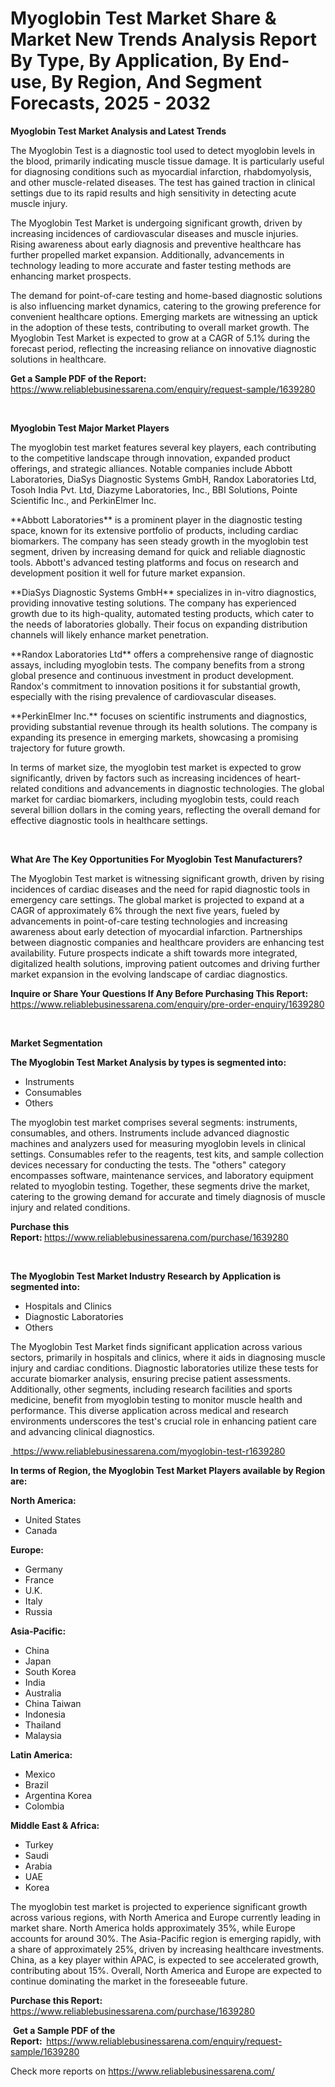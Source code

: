 <p><h1>Myoglobin Test Market Share & Market New Trends Analysis Report By Type, By Application, By End-use, By Region, And Segment Forecasts, 2025 - 2032</h1></p><p><strong>Myoglobin Test Market Analysis and Latest Trends</strong></p>
<p><p>The Myoglobin Test is a diagnostic tool used to detect myoglobin levels in the blood, primarily indicating muscle tissue damage. It is particularly useful for diagnosing conditions such as myocardial infarction, rhabdomyolysis, and other muscle-related diseases. The test has gained traction in clinical settings due to its rapid results and high sensitivity in detecting acute muscle injury.</p><p>The Myoglobin Test Market is undergoing significant growth, driven by increasing incidences of cardiovascular diseases and muscle injuries. Rising awareness about early diagnosis and preventive healthcare has further propelled market expansion. Additionally, advancements in technology leading to more accurate and faster testing methods are enhancing market prospects. </p><p>The demand for point-of-care testing and home-based diagnostic solutions is also influencing market dynamics, catering to the growing preference for convenient healthcare options. Emerging markets are witnessing an uptick in the adoption of these tests, contributing to overall market growth. The Myoglobin Test Market is expected to grow at a CAGR of 5.1% during the forecast period, reflecting the increasing reliance on innovative diagnostic solutions in healthcare.</p></p>
<p><strong>Get a Sample PDF of the Report:&nbsp;</strong> <a href="https://www.reliablebusinessarena.com/enquiry/request-sample/1639280?utm_campaign=2137&utm_medium=2&utm_source=Github&utm_content=ia&utm_term=03032025&utm_id=myoglobin-test">https://www.reliablebusinessarena.com/enquiry/request-sample/1639280</a></p>
<p>&nbsp;</p>
<p><strong>Myoglobin Test Major Market Players</strong></p>
<p><p>The myoglobin test market features several key players, each contributing to the competitive landscape through innovation, expanded product offerings, and strategic alliances. Notable companies include Abbott Laboratories, DiaSys Diagnostic Systems GmbH, Randox Laboratories Ltd, Tosoh India Pvt. Ltd, Diazyme Laboratories, Inc., BBI Solutions, Pointe Scientific Inc., and PerkinElmer Inc.</p><p>**Abbott Laboratories** is a prominent player in the diagnostic testing space, known for its extensive portfolio of products, including cardiac biomarkers. The company has seen steady growth in the myoglobin test segment, driven by increasing demand for quick and reliable diagnostic tools. Abbott's advanced testing platforms and focus on research and development position it well for future market expansion.</p><p>**DiaSys Diagnostic Systems GmbH** specializes in in-vitro diagnostics, providing innovative testing solutions. The company has experienced growth due to its high-quality, automated testing products, which cater to the needs of laboratories globally. Their focus on expanding distribution channels will likely enhance market penetration.</p><p>**Randox Laboratories Ltd** offers a comprehensive range of diagnostic assays, including myoglobin tests. The company benefits from a strong global presence and continuous investment in product development. Randox's commitment to innovation positions it for substantial growth, especially with the rising prevalence of cardiovascular diseases.</p><p>**PerkinElmer Inc.** focuses on scientific instruments and diagnostics, providing substantial revenue through its health solutions. The company is expanding its presence in emerging markets, showcasing a promising trajectory for future growth.</p><p>In terms of market size, the myoglobin test market is expected to grow significantly, driven by factors such as increasing incidences of heart-related conditions and advancements in diagnostic technologies. The global market for cardiac biomarkers, including myoglobin tests, could reach several billion dollars in the coming years, reflecting the overall demand for effective diagnostic tools in healthcare settings.</p></p>
<p>&nbsp;</p>
<p><strong>What Are The Key Opportunities For Myoglobin Test Manufacturers?</strong></p>
<p><p>The Myoglobin Test market is witnessing significant growth, driven by rising incidences of cardiac diseases and the need for rapid diagnostic tools in emergency care settings. The global market is projected to expand at a CAGR of approximately 6% through the next five years, fueled by advancements in point-of-care testing technologies and increasing awareness about early detection of myocardial infarction. Partnerships between diagnostic companies and healthcare providers are enhancing test availability. Future prospects indicate a shift towards more integrated, digitalized health solutions, improving patient outcomes and driving further market expansion in the evolving landscape of cardiac diagnostics.</p></p>
<p><strong>Inquire or Share Your Questions If Any Before Purchasing This Report:</strong> <a href="https://www.reliablebusinessarena.com/enquiry/pre-order-enquiry/1639280?utm_campaign=2137&utm_medium=2&utm_source=Github&utm_content=ia&utm_term=03032025&utm_id=myoglobin-test">https://www.reliablebusinessarena.com/enquiry/pre-order-enquiry/1639280</a></p>
<p>&nbsp;</p>
<p><strong>Market Segmentation</strong></p>
<p><strong>The Myoglobin Test Market Analysis by types is segmented into:</strong></p>
<p><ul><li>Instruments</li><li>Consumables</li><li>Others</li></ul></p>
<p><p>The myoglobin test market comprises several segments: instruments, consumables, and others. Instruments include advanced diagnostic machines and analyzers used for measuring myoglobin levels in clinical settings. Consumables refer to the reagents, test kits, and sample collection devices necessary for conducting the tests. The "others" category encompasses software, maintenance services, and laboratory equipment related to myoglobin testing. Together, these segments drive the market, catering to the growing demand for accurate and timely diagnosis of muscle injury and related conditions.</p></p>
<p><strong>Purchase this Report:&nbsp;</strong><a href="https://www.reliablebusinessarena.com/purchase/1639280?utm_campaign=2137&utm_medium=2&utm_source=Github&utm_content=ia&utm_term=03032025&utm_id=myoglobin-test">https://www.reliablebusinessarena.com/purchase/1639280</a></p>
<p>&nbsp;</p>
<p><strong>The Myoglobin Test Market Industry Research by Application is segmented into:</strong></p>
<p><ul><li>Hospitals and Clinics</li><li>Diagnostic Laboratories</li><li>Others</li></ul></p>
<p><p>The Myoglobin Test Market finds significant application across various sectors, primarily in hospitals and clinics, where it aids in diagnosing muscle injury and cardiac conditions. Diagnostic laboratories utilize these tests for accurate biomarker analysis, ensuring precise patient assessments. Additionally, other segments, including research facilities and sports medicine, benefit from myoglobin testing to monitor muscle health and performance. This diverse application across medical and research environments underscores the test's crucial role in enhancing patient care and advancing clinical diagnostics.</p></p>
<p><a href="https://www.reliablebusinessarena.com/myoglobin-test-r1639280?utm_campaign=2137&utm_medium=2&utm_source=Github&utm_content=ia&utm_term=03032025&utm_id=myoglobin-test">&nbsp;https://www.reliablebusinessarena.com/myoglobin-test-r1639280</a></p>
<p><strong>In terms of Region, the Myoglobin Test Market Players available by Region are:</strong></p>
<p>
    <p> <strong> North America: </strong>
        <ul>
            <li>United States</li>
            <li>Canada</li>
        </ul>
        </p> 
    <p> <strong> Europe: </strong>
        <ul>
            <li>Germany</li>
            <li>France</li>
            <li>U.K.</li>
            <li>Italy</li>
            <li>Russia</li>
        </ul>
        </p> 
    <p> <strong> Asia-Pacific: </strong>
        <ul>
            <li>China</li>
            <li>Japan</li>
            <li>South Korea</li>
            <li>India</li>
            <li>Australia</li>
            <li>China Taiwan</li>
            <li>Indonesia</li>
            <li>Thailand</li>
            <li>Malaysia</li>
        </ul>
        </p> 
    <p> <strong> Latin America: </strong>
        <ul>
            <li>Mexico</li>
            <li>Brazil</li>
            <li>Argentina Korea</li>
            <li>Colombia</li>
        </ul>
        </p> 
    <p> <strong> Middle East & Africa: </strong>
        <ul>
            <li>Turkey</li>
            <li>Saudi</li>
            <li>Arabia</li>
            <li>UAE</li>
            <li>Korea</li>
        </ul>
    </p>
    </p>
<p><p>The myoglobin test market is projected to experience significant growth across various regions, with North America and Europe currently leading in market share. North America holds approximately 35%, while Europe accounts for around 30%. The Asia-Pacific region is emerging rapidly, with a share of approximately 25%, driven by increasing healthcare investments. China, as a key player within APAC, is expected to see accelerated growth, contributing about 15%. Overall, North America and Europe are expected to continue dominating the market in the foreseeable future.</p></p>
<p><strong>Purchase this Report: </strong><a href="https://www.reliablebusinessarena.com/purchase/1639280?utm_campaign=2137&utm_medium=2&utm_source=Github&utm_content=ia&utm_term=03032025&utm_id=myoglobin-test">https://www.reliablebusinessarena.com/purchase/1639280</a></p>
<p>&nbsp;<strong>Get a Sample PDF of the Report:&nbsp;&nbsp;</strong><a href="https://www.reliablebusinessarena.com/enquiry/request-sample/1639280?utm_campaign=2137&utm_medium=2&utm_source=Github&utm_content=ia&utm_term=03032025&utm_id=myoglobin-test">https://www.reliablebusinessarena.com/enquiry/request-sample/1639280</a></p>
<p><strong></strong></p>
<p>Check more reports on <a href="https://www.reliablebusinessarena.com/?utm_campaign=2137&utm_medium=2&utm_source=Github&utm_content=ia&utm_term=03032025&utm_id=myoglobin-test">https://www.reliablebusinessarena.com/</a></p>